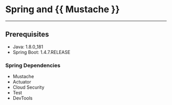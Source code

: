 # Spring and {{ Mustache }} 

---
## Prerequisites

- Java: 1.8.0_181
- Spring Boot: 1.4.7.RELEASE

### Spring Dependencies
- Mustache
- Actuator
- Cloud Security
- Test
- DevTools